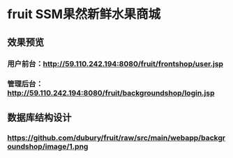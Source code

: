 # fruit SSM果然新鲜水果商城
## 效果预览
### 用户前台：http://59.110.242.194:8080/fruit/frontshop/user.jsp  
### 管理后台：http://59.110.242.194:8080/fruit/backgroundshop/login.jsp
## 数据库结构设计
### https://github.com/dubury/fruit/raw/src/main/webapp/backgroundshop/image/1.png
